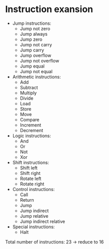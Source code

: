 # Instruction exansion
 - Jump instructions:
    - Jump not zero
    - Jump always
    - Jump zero
    - Jump not carry
    - Jump carry
    - Jump overflow
    - Jump not overflow
    - Jump equal
    - Jump not equal
 - Arithmetic instructions:
    - Add
    - Subtract
    - Multiply
    - Divide
    - Load
    - Store
    - Move
    - Compare
    - Increment
    - Decrement
 - Logic instructions:
    - And
    - Or
    - Not
    - Xor
 - Shift instructions:
    - Shift left
    - Shift right
    - Rotate left
    - Rotate right
 - Control instructions:
    - Call
    - Return
    - Jump
    - Jump indirect
    - Jump relative
    - Jump indirect relative
 - Special instructions:
    - Halt

Total number of instructions: 23 -> reduce to 16 

